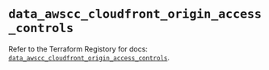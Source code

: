 # `data_awscc_cloudfront_origin_access_controls`

Refer to the Terraform Registory for docs: [`data_awscc_cloudfront_origin_access_controls`](https://registry.terraform.io/providers/hashicorp/awscc/0.70.0/docs/data-sources/cloudfront_origin_access_controls).
